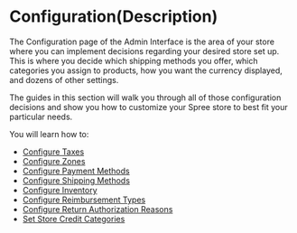 # Configuration\(Description\)

The Configuration page of the Admin Interface is the area of your store where you can implement decisions regarding your desired store set up. This is where you decide which shipping methods you offer, which categories you assign to products, how you want the currency displayed, and dozens of other settings.

The guides in this section will walk you through all of those configuration decisions and show you how to customize your Spree store to best fit your particular needs.

You will learn how to:

* [Configure Taxes](https://app.gitbook.com/@spark-solutions/s/spree-user-documentation/taxes)
* [Configure Zones](https://app.gitbook.com/@spark-solutions/s/spree-user-documentation/~/drafts/-MgyUkWAFBOi6sIzBt77/zones_countries_states)
* [Configure Payment Methods](https://app.gitbook.com/@spark-solutions/s/spree-user-documentation/~/drafts/-MgyUkWAFBOi6sIzBt77/payment-methods)
* [Configure Shipping Methods](https://app.gitbook.com/@spark-solutions/s/spree-user-documentation/~/drafts/-MgyUkWAFBOi6sIzBt77/shipments/shipping-methods)
* [Configure Inventory](https://app.gitbook.com/@spark-solutions/s/spree-user-documentation/inventory)
* [Configure Reimbursement Types](https://app.gitbook.com/@spark-solutions/s/spree-user-documentation/reimbursement_types)
* [Configure Return Authorization Reasons](https://app.gitbook.com/@spark-solutions/s/spree-user-documentation/~/drafts/-MgyYlEvMm9Am0zewwnK/return_authorization_reasons)
* [Set Store Credit Categories](https://app.gitbook.com/@spark-solutions/s/spree-user-documentation/~/drafts/-MgyYlEvMm9Am0zewwnK/store_credit_categories)

